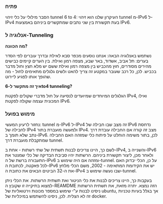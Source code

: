 ### פתיח
הסבר מילולי על כלי זיהוי tunnel 6 to 4:
העיקרון שלנו הוא זיהוי tunnel מ-IPv6 ל-IPv4 בעת תקשורת בין שני נתבים שמתקשרים ביניהם באמצעות IPv6.

### אנלוגיה ל-Tunneling
**מה הכוונה?** 

נשתמש באנלוגיה הבאה: אנחנו נוסעים מכפר סבא לאילת ובדרך עוברים לפי הסדר בערים: תל אביב, אשדוד, באר שבע, מצפה רמון ואילת.
בין הערים קיימים כבישים מהירים מסודרים, חוץ מהכביש בין מצפה רמון ואילת ששם יש מלא חצץ וחול מדבר בכביש.
לכן, כל רכב שעובר במקטע זה צריך להאט ולשים גלגלים מתאימים לחול - מה שהופך אותו לפגיע ליירוט.

**איך זה מתקשר ל-6to4 tunneling?**

הגלגלים המיוחדים שמיועדים לנסיעה על חול מדברי שקולים לפקטת IPv4, ואילו המכונית עצמה שקולה לפקטת IPv6.

### מימוש בפועל
נחזור לרעיון המעשי: tunnel מ-IPv6 ל-IPv4 זה מצב שבו חבילה של IPv6 נדחסת לחבילה של IPv4 ולמעשה מועברת בתור IPv4.
מצב זה קורה אם החבילה עובדת דרך נתב שלא תומך ב-IPv6.
לכן, בתור משימה הוחלט על פיתוח כלי שמזהה האם החבילה שמתקבלת מועברת דרך tunnel.

לשם כך, היינו צריכים לבנות תשתית של שתי רשתות - אחת ב-IPv4, והשנייה ב-IPv6 ולאחר מכן, ליצור תקשורת ביניהם.
הרשתות יהיו סביבת הבדיקה של כלי שמנטר את התעבורה ברשת של ה-IPv6 ומזהה אם היה שימוש ב-tunnel.
על כן, הכלי יבדוק האם לכל פאקטה, לכתובת ה-IPv6 יש את הקידומת המתאימה - 2002, משם הכלי מלחץ את ה-32 הביטים הבאים את כתובת ה-IPv4 שבו נעשה שימוש ב-tunnel.

בעקבות כך, היינו צריכים לבנות את כלי הניטור ואת תשתית הרשתות. את הכלי ניתן למצוא בתיקייה זו שקובץ ה-REAMDME הזה נמצא. יתרה מזאת, את תשתית הרשתות ניסינו לבנות ע"י שימוש במספר מכונות וירטואליות של ubuntu, אך בגלל בעיות טכניות זה לא הצליח. לכן, ניסינו להשתמש במיכליות של docker.
